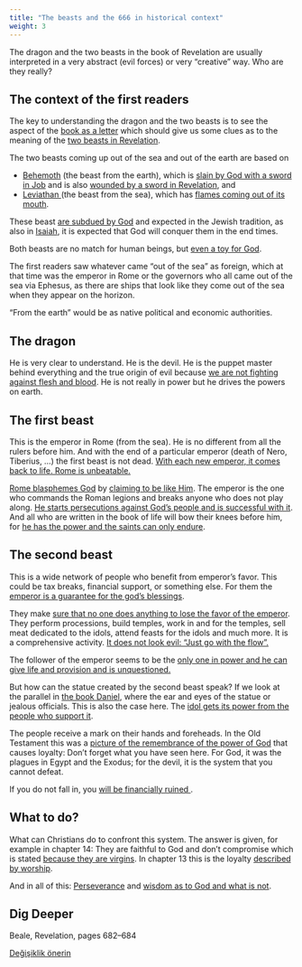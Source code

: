 ```yaml
---
title: "The beasts and the 666 in historical context"
weight: 3
---
```



The dragon and the two beasts in the book of Revelation are usually interpreted in a very abstract (evil forces) or very “creative” way. Who are they really?


## The context of the first readers

<a name="2f6a"></a>
The key to understanding the dragon and the two beasts is to see the aspect of the [book as a letter](../../../../background/literature/expl/the-book-of-revelation-how-to-read-it) which should give us some clues as to the meaning of the [two beasts in Revelation](https://www.bibleserver.com/NIV/Revelation13).

The two beasts coming up out of the sea and out of the earth are based on

- [Behemoth](https://www.bibleserver.com/NIV/Job40:15-24) (the beast from the earth), which is [slain by God with a sword in Job](https://www.bibleserver.com/NIV/Job40%3A19) and is also [wounded by a sword in Revelation](https://www.bibleserver.com/NIV/Revelation13%3A14), and
- [Leviathan ](https://www.bibleserver.com/NIV/Job41)(the beast from the sea), which has [flames coming out of its mouth](https://www.bibleserver.com/NIV/Job41%3A19).


These beast [are subdued by God](https://www.bibleserver.com/NIV/Job7%3A12) and expected in the Jewish tradition, as also in [Isaiah](https://www.bibleserver.com/NIV/Isaiah27%3A1), it is expected that God will conquer them in the end times.

Both beasts are no match for human beings, but [even a toy for God](https://www.bibleserver.com/NIV/Psalm104%3A26).

The first readers saw whatever came “out of the sea” as foreign, which at that time was the emperor in Rome or the governors who all came out of the sea via Ephesus, as there are ships that look like they come out of the sea when they appear on the horizon.

“From the earth” would be as native political and economic authorities.


## The dragon

<a name="bb06"></a>
He is very clear to understand. He is the devil. He is the puppet master behind everything and the true origin of evil because [we are not fighting against flesh and blood](https://www.bibleserver.com/NIV/Ephesians6%3A12). He is not really in power but he drives the powers on earth.


## The first beast

<a name="1c08"></a>
This is the emperor in Rome (from the sea). He is no different from all the rulers before him. And with the end of a particular emperor (death of Nero, Tiberius, …) the first beast is not dead. [With each new emperor, it comes back to life. Rome is unbeatable.](https://www.bibleserver.com/NIV/Revelation13%3A3-4)

[Rome blasphemes God](https://www.bibleserver.com/NIV/Revelation13%3A4-6) by [claiming to be like Him](../../../../background/history/expl/pax-romana-key-to-understand-the-book-of-revelation). The emperor is the one who commands the Roman legions and breaks anyone who does not play along. [He starts persecutions against God’s people and is successful with it](https://www.bibleserver.com/NIV/Revelation13%3A7-8). And all who are written in the book of life will bow their knees before him, for [he has the power and the saints can only endure](https://www.bibleserver.com/NIV/Revelation13%3A10).


## The second beast

<a name="2f0d"></a>
This is a wide network of people who benefit from emperor’s favor. This could be tax breaks, financial support, or something else. For them the [emperor is a guarantee for the god’s blessings](../../../../background/history/expl/pax-romana-key-to-understand-the-book-of-revelation).

They make [sure that no one does anything to lose the favor of the emperor](https://www.bibleserver.com/NIV/Revelation13%3A12). They perform processions, build temples, work in and for the temples, sell meat dedicated to the idols, attend feasts for the idols and much more. It is a comprehensive activity. [It does not look evil: “Just go with the flow”.](https://www.bibleserver.com/NIV/Revelation13%3A11)

The follower of the emperor seems to be the [only one in power and he can give life and provision and is unquestioned.](https://www.bibleserver.com/NIV/Revelation13%3A13-14)

But how can the statue created by the second beast speak? If we look at the parallel in [the book Daniel](https://www.bibleserver.com/NIV/Daniel3%3A4-12), where the ear and eyes of the statue or jealous officials. This is also the case here. The [idol gets its power from the people who support it](https://www.bibleserver.com/NIV/Revelation13%3A15).

The people receive a mark on their hands and foreheads. In the Old Testament this was a [picture of the remembrance of the power of God](https://www.bibleserver.com/NIV/Exodus13%3A16) that causes loyalty: Don’t forget what you have seen here. For God, it was the plagues in Egypt and the Exodus; for the devil, it is the system that you cannot defeat.

If you do not fall in, you [will be financially ruined ](https://www.bibleserver.com/NIV/Revelation13%3A16-17).


## What to do?

<a name="0a91"></a>
What can Christians do to confront this system. The answer is given, for example in chapter 14: They are faithful to God and don’t compromise which is stated [because they are virgins](https://www.bibleserver.com/NIV/Revelation14%3A4). In chapter 13 this is the loyalty [described by worship](https://www.bibleserver.com/NIV/Revelation13%3A8).

And in all of this: [Perseverance](https://www.bibleserver.com/NIV/Revelation13%3A10) and [wisdom as to God and what is not](https://www.bibleserver.com/NIV/Revelation13%3A18).


## Dig Deeper

<a name="22ae"></a>
Beale, Revelation, pages 682–684






[Değişiklik önerin](https://github.com/revelation-today/revelation-today/blob/main/exampleSite/content/docs/content/beasts/expl/the-beasts-and-the-666-in-historical-context.md)
